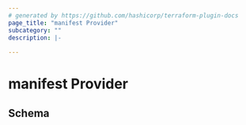 ```yaml
---
# generated by https://github.com/hashicorp/terraform-plugin-docs
page_title: "manifest Provider"
subcategory: ""
description: |-
  
---
```


# manifest Provider





<!-- schema generated by tfplugindocs -->
## Schema

